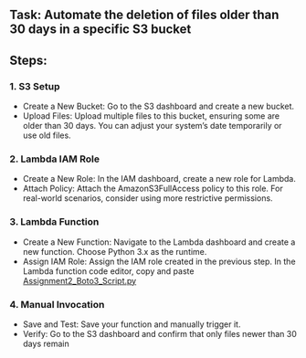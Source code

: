 ## Task: Automate the deletion of files older than 30 days in a specific S3 bucket

## Steps: 

### 1. S3 Setup
* Create a New Bucket: Go to the S3 dashboard and create a new bucket.
* Upload Files: Upload multiple files to this bucket, ensuring some are older than 30 days. You can adjust your system’s date temporarily or use old files.

### 2. Lambda IAM Role
* Create a New Role: In the IAM dashboard, create a new role for Lambda.
* Attach Policy: Attach the AmazonS3FullAccess policy to this role. For real-world scenarios, consider using more restrictive permissions.

### 3. Lambda Function
* Create a New Function: Navigate to the Lambda dashboard and create a new function. Choose Python 3.x as the runtime.
* Assign IAM Role: Assign the IAM role created in the previous step.
  In the Lambda function code editor, copy and paste [Assignment2_Boto3_Script.py](Assignment2_Boto3_Script.py)

### 4. Manual Invocation
* Save and Test: Save your function and manually trigger it.
* Verify: Go to the S3 dashboard and confirm that only files newer than 30 days remain
